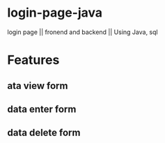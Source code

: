 # login-page-java
login page || fronend and backend || Using Java, sql
# Features

## ata view form 

## data enter form 

## data delete form
